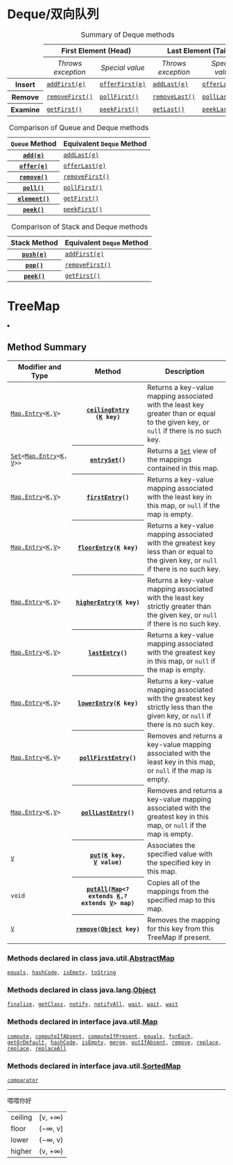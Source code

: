 # Deque/双向队列
<table class="striped">
 <caption>Summary of Deque methods</caption>
  <thead>
  <tr>
    <td rowspan="2"></td>
    <th scope="col" colspan="2"> First Element (Head)</th>
    <th scope="col" colspan="2"> Last Element (Tail)</th>
  </tr>
  <tr>
    <th scope="col" style="font-weight:normal; font-style:italic">Throws exception</th>
    <th scope="col" style="font-weight:normal; font-style:italic">Special value</th>
    <th scope="col" style="font-weight:normal; font-style:italic">Throws exception</th>
    <th scope="col" style="font-weight:normal; font-style:italic">Special value</th>
  </tr>
  </thead>
  <tbody>
  <tr>
    <th scope="row">Insert</th>
    <td><a href="https://docs.oracle.com/en/java/javase/14/docs/api/java.base/java/util/Deque.html#addFirst(E)"><code>addFirst(e)</code></a></td>
    <td><a href="https://docs.oracle.com/en/java/javase/14/docs/api/java.base/java/util/Deque.html#offerFirst(E)"><code>offerFirst(e)</code></a></td>
    <td><a href="https://docs.oracle.com/en/java/javase/14/docs/api/java.base/java/util/Deque.html#addLast(E)"><code>addLast(e)</code></a></td>
    <td><a href="https://docs.oracle.com/en/java/javase/14/docs/api/java.base/java/util/Deque.html#offerLast(E)"><code>offerLast(e)</code></a></td>
  </tr>
  <tr>
    <th scope="row">Remove</th>
    <td><a href="https://docs.oracle.com/en/java/javase/14/docs/api/java.base/java/util/Deque.html#removeFirst()"><code>removeFirst()</code></a></td>
    <td><a href="https://docs.oracle.com/en/java/javase/14/docs/api/java.base/java/util/Deque.html#pollFirst()"><code>pollFirst()</code></a></td>
    <td><a href="https://docs.oracle.com/en/java/javase/14/docs/api/java.base/java/util/Deque.html#removeLast()"><code>removeLast()</code></a></td>
    <td><a href="https://docs.oracle.com/en/java/javase/14/docs/api/java.base/java/util/Deque.html#pollLast()"><code>pollLast()</code></a></td>
  </tr>
  <tr>
    <th scope="row">Examine</th>
    <td><a href="https://docs.oracle.com/en/java/javase/14/docs/api/java.base/java/util/Deque.html#getFirst()"><code>getFirst()</code></a></td>
    <td><a href="https://docs.oracle.com/en/java/javase/14/docs/api/java.base/java/util/Deque.html#peekFirst()"><code>peekFirst()</code></a></td>
    <td><a href="https://docs.oracle.com/en/java/javase/14/docs/api/java.base/java/util/Deque.html#getLast()"><code>getLast()</code></a></td>
    <td><a href="https://docs.oracle.com/en/java/javase/14/docs/api/java.base/java/util/Deque.html#peekLast()"><code>peekLast()</code></a></td>
  </tr>
  </tbody>
 </table>


<table class="striped">
 <caption>Comparison of Queue and Deque methods</caption>
  <thead>
  <tr>
    <th scope="col"> <code>Queue</code> Method</th>
    <th scope="col"> Equivalent <code>Deque</code> Method</th>
  </tr>
  </thead>
  <tbody>
  <tr>
    <th scope="row"><a href="https://docs.oracle.com/en/java/javase/14/docs/api/java.base/java/util/Deque.html#add(E)"><code>add(e)</code></a></th>
    <td><a href="https://docs.oracle.com/en/java/javase/14/docs/api/java.base/java/util/Deque.html#addLast(E)"><code>addLast(e)</code></a></td>
  </tr>
  <tr>
    <th scope="row"><a href="https://docs.oracle.com/en/java/javase/14/docs/api/java.base/java/util/Deque.html#offer(E)"><code>offer(e)</code></a></th>
    <td><a href="https://docs.oracle.com/en/java/javase/14/docs/api/java.base/java/util/Deque.html#offerLast(E)"><code>offerLast(e)</code></a></td>
  </tr>
  <tr>
    <th scope="row"><a href="https://docs.oracle.com/en/java/javase/14/docs/api/java.base/java/util/Deque.html#remove()"><code>remove()</code></a></th>
    <td><a href="https://docs.oracle.com/en/java/javase/14/docs/api/java.base/java/util/Deque.html#removeFirst()"><code>removeFirst()</code></a></td>
  </tr>
  <tr>
    <th scope="row"><a href="https://docs.oracle.com/en/java/javase/14/docs/api/java.base/java/util/Deque.html#poll()"><code>poll()</code></a></th>
    <td><a href="https://docs.oracle.com/en/java/javase/14/docs/api/java.base/java/util/Deque.html#pollFirst()"><code>pollFirst()</code></a></td>
  </tr>
  <tr>
    <th scope="row"><a href="https://docs.oracle.com/en/java/javase/14/docs/api/java.base/java/util/Deque.html#element()"><code>element()</code></a></th>
    <td><a href="https://docs.oracle.com/en/java/javase/14/docs/api/java.base/java/util/Deque.html#getFirst()"><code>getFirst()</code></a></td>
  </tr>
  <tr>
    <th scope="row"><a href="https://docs.oracle.com/en/java/javase/14/docs/api/java.base/java/util/Deque.html#peek()"><code>peek()</code></a></th>
    <td><a href="https://docs.oracle.com/en/java/javase/14/docs/api/java.base/java/util/Deque.html#peekFirst()"><code>peekFirst()</code></a></td>
  </tr>
  </tbody>
 </table>


<table class="striped">
 <caption>Comparison of Stack and Deque methods</caption>
  <thead>
  <tr>
    <th scope="col"> Stack Method</th>
    <th scope="col"> Equivalent <code>Deque</code> Method</th>
  </tr>
  </thead>
  <tbody>
  <tr>
    <th scope="row"><a href="https://docs.oracle.com/en/java/javase/14/docs/api/java.base/java/util/Deque.html#push(E)"><code>push(e)</code></a></th>
    <td><a href="https://docs.oracle.com/en/java/javase/14/docs/api/java.base/java/util/Deque.html#addFirst(E)"><code>addFirst(e)</code></a></td>
  </tr>
  <tr>
    <th scope="row"><a href="https://docs.oracle.com/en/java/javase/14/docs/api/java.base/java/util/Deque.html#pop()"><code>pop()</code></a></th>
    <td><a href="https://docs.oracle.com/en/java/javase/14/docs/api/java.base/java/util/Deque.html#removeFirst()"><code>removeFirst()</code></a></td>
  </tr>
  <tr>
    <th scope="row"><a href="https://docs.oracle.com/en/java/javase/14/docs/api/java.base/java/util/Deque.html#peek()"><code>peek()</code></a></th>
    <td><a href="https://docs.oracle.com/en/java/javase/14/docs/api/java.base/java/util/Deque.html#getFirst()"><code>getFirst()</code></a></td>
  </tr>
  </tbody>
 </table>


# TreeMap
<li class="blockList">
<section class="methodSummary"><a id="method.summary">
<!--   -->
</a>
<h2>Method Summary</h2>
<div class="memberSummary">
<!-- <div role="tablist" aria-orientation="horizontal"><button role="tab" aria-selected="true" aria-controls="memberSummary_tabpanel" tabindex="0" onkeydown="switchTab(event)" id="t0" class="activeTableTab" onclick="show(65535)">All Methods</button><button role="tab" aria-selected="false" aria-controls="memberSummary_tabpanel" tabindex="-1" onkeydown="switchTab(event)" id="t2" class="tableTab" onclick="show(2)">Instance Methods</button><button role="tab" aria-selected="false" aria-controls="memberSummary_tabpanel" tabindex="-1" onkeydown="switchTab(event)" id="t4" class="tableTab" onclick="show(8)">Concrete Methods</button></div>
<div id="memberSummary_tabpanel" role="tabpanel"> -->
<table aria-labelledby="t0">
<thead>
<tr>
<th class="colFirst" scope="col">Modifier and Type</th>
<th class="colSecond" scope="col">Method</th>
<th class="colLast" scope="col">Description</th>
</tr>
</thead>
<tbody>
<tr class="altColor" id="i0">
<td class="colFirst"><code><a href="Map.Entry.html" title="interface in java.util">Map.Entry</a>&lt;<a href="TreeMap.html" title="type parameter in TreeMap">K</a>,​<a href="TreeMap.html" title="type parameter in TreeMap">V</a>&gt;</code></td>
<th class="colSecond" scope="row"><code><span class="memberNameLink"><a href="#ceilingEntry(K)">ceilingEntry</a></span>​(<a href="TreeMap.html" title="type parameter in TreeMap">K</a>&nbsp;key)</code></th>
<td class="colLast">
<div class="block">Returns a key-value mapping associated with the least key
 greater than or equal to the given key, or <code>null</code> if
 there is no such key.</div>
</td>
</tr>
<!-- <tr class="rowColor" id="i1">
<td class="colFirst"><code><a href="TreeMap.html" title="type parameter in TreeMap">K</a></code></td>
<th class="colSecond" scope="row"><code><span class="memberNameLink"><a href="#ceilingKey(K)">ceilingKey</a></span>​(<a href="TreeMap.html" title="type parameter in TreeMap">K</a>&nbsp;key)</code></th>
<td class="colLast">
<div class="block">Returns the least key greater than or equal to the given key,
 or <code>null</code> if there is no such key.</div>
</td>
</tr> -->
<!-- <tr class="altColor" id="i2">
<td class="colFirst"><code>void</code></td>
<th class="colSecond" scope="row"><code><span class="memberNameLink"><a href="#clear()">clear</a></span>()</code></th>
<td class="colLast">
<div class="block">Removes all of the mappings from this map.</div>
</td>
</tr> -->
<!-- <tr class="rowColor" id="i3">
<td class="colFirst"><code><a href="../lang/Object.html" title="class in java.lang">Object</a></code></td>
<th class="colSecond" scope="row"><code><span class="memberNameLink"><a href="#clone()">clone</a></span>()</code></th>
<td class="colLast">
<div class="block">Returns a shallow copy of this <code>TreeMap</code> instance.</div>
</td>
</tr> -->
<!-- <tr class="altColor" id="i4">
<td class="colFirst"><code>boolean</code></td>
<th class="colSecond" scope="row"><code><span class="memberNameLink"><a href="#containsKey(java.lang.Object)">containsKey</a></span>​(<a href="../lang/Object.html" title="class in java.lang">Object</a>&nbsp;key)</code></th>
<td class="colLast">
<div class="block">Returns <code>true</code> if this map contains a mapping for the specified
 key.</div>
</td>
</tr> -->
<!-- <tr class="rowColor" id="i5">
<td class="colFirst"><code>boolean</code></td>
<th class="colSecond" scope="row"><code><span class="memberNameLink"><a href="#containsValue(java.lang.Object)">containsValue</a></span>​(<a href="../lang/Object.html" title="class in java.lang">Object</a>&nbsp;value)</code></th>
<td class="colLast">
<div class="block">Returns <code>true</code> if this map maps one or more keys to the
 specified value.</div>
</td>
</tr> -->
<!-- <tr class="altColor" id="i6">
<td class="colFirst"><code><a href="NavigableSet.html" title="interface in java.util">NavigableSet</a>&lt;<a href="TreeMap.html" title="type parameter in TreeMap">K</a>&gt;</code></td>
<th class="colSecond" scope="row"><code><span class="memberNameLink"><a href="#descendingKeySet()">descendingKeySet</a></span>()</code></th>
<td class="colLast">
<div class="block">Returns a reverse order <a href="NavigableSet.html" title="interface in java.util"><code>NavigableSet</code></a> view of the keys contained in this map.</div>
</td>
</tr> -->
<!-- <tr class="rowColor" id="i7">
<td class="colFirst"><code><a href="NavigableMap.html" title="interface in java.util">NavigableMap</a>&lt;<a href="TreeMap.html" title="type parameter in TreeMap">K</a>,​<a href="TreeMap.html" title="type parameter in TreeMap">V</a>&gt;</code></td>
<th class="colSecond" scope="row"><code><span class="memberNameLink"><a href="#descendingMap()">descendingMap</a></span>()</code></th>
<td class="colLast">
<div class="block">Returns a reverse order view of the mappings contained in this map.</div>
</td>
</tr> -->
<tr class="altColor" id="i8">
<td class="colFirst"><code><a href="Set.html" title="interface in java.util">Set</a>&lt;<a href="Map.Entry.html" title="interface in java.util">Map.Entry</a>&lt;<a href="TreeMap.html" title="type parameter in TreeMap">K</a>,​<a href="TreeMap.html" title="type parameter in TreeMap">V</a>&gt;&gt;</code></td>
<th class="colSecond" scope="row"><code><span class="memberNameLink"><a href="#entrySet()">entrySet</a></span>()</code></th>
<td class="colLast">
<div class="block">Returns a <a href="Set.html" title="interface in java.util"><code>Set</code></a> view of the mappings contained in this map.</div>
</td>
</tr>
<tr class="rowColor" id="i9">
<td class="colFirst"><code><a href="Map.Entry.html" title="interface in java.util">Map.Entry</a>&lt;<a href="TreeMap.html" title="type parameter in TreeMap">K</a>,​<a href="TreeMap.html" title="type parameter in TreeMap">V</a>&gt;</code></td>
<th class="colSecond" scope="row"><code><span class="memberNameLink"><a href="#firstEntry()">firstEntry</a></span>()</code></th>
<td class="colLast">
<div class="block">Returns a key-value mapping associated with the least
 key in this map, or <code>null</code> if the map is empty.</div>
</td>
</tr>
<!-- <tr class="altColor" id="i10">
<td class="colFirst"><code><a href="TreeMap.html" title="type parameter in TreeMap">K</a></code></td>
<th class="colSecond" scope="row"><code><span class="memberNameLink"><a href="#firstKey()">firstKey</a></span>()</code></th>
<td class="colLast">
<div class="block">Returns the first (lowest) key currently in this map.</div>
</td>
</tr> -->
<tr class="rowColor" id="i11">
<td class="colFirst"><code><a href="Map.Entry.html" title="interface in java.util">Map.Entry</a>&lt;<a href="TreeMap.html" title="type parameter in TreeMap">K</a>,​<a href="TreeMap.html" title="type parameter in TreeMap">V</a>&gt;</code></td>
<th class="colSecond" scope="row"><code><span class="memberNameLink"><a href="#floorEntry(K)">floorEntry</a></span>​(<a href="TreeMap.html" title="type parameter in TreeMap">K</a>&nbsp;key)</code></th>
<td class="colLast">
<div class="block">Returns a key-value mapping associated with the greatest key
 less than or equal to the given key, or <code>null</code> if there
 is no such key.</div>
</td>
</tr>
<!-- <tr class="altColor" id="i12">
<td class="colFirst"><code><a href="TreeMap.html" title="type parameter in TreeMap">K</a></code></td>
<th class="colSecond" scope="row"><code><span class="memberNameLink"><a href="#floorKey(K)">floorKey</a></span>​(<a href="TreeMap.html" title="type parameter in TreeMap">K</a>&nbsp;key)</code></th>
<td class="colLast">
<div class="block">Returns the greatest key less than or equal to the given key,
 or <code>null</code> if there is no such key.</div>
</td>
</tr> -->
<!-- <tr class="rowColor" id="i13">
<td class="colFirst"><code><a href="TreeMap.html" title="type parameter in TreeMap">V</a></code></td>
<th class="colSecond" scope="row"><code><span class="memberNameLink"><a href="#get(java.lang.Object)">get</a></span>​(<a href="../lang/Object.html" title="class in java.lang">Object</a>&nbsp;key)</code></th>
<td class="colLast">
<div class="block">Returns the value to which the specified key is mapped,
 or <code>null</code> if this map contains no mapping for the key.</div>
</td>
</tr> -->
<!-- <tr class="altColor" id="i14">
<td class="colFirst"><code><a href="SortedMap.html" title="interface in java.util">SortedMap</a>&lt;<a href="TreeMap.html" title="type parameter in TreeMap">K</a>,​<a href="TreeMap.html" title="type parameter in TreeMap">V</a>&gt;</code></td>
<th class="colSecond" scope="row"><code><span class="memberNameLink"><a href="#headMap(K)">headMap</a></span>​(<a href="TreeMap.html" title="type parameter in TreeMap">K</a>&nbsp;toKey)</code></th>
<td class="colLast">
<div class="block">Returns a view of the portion of this map whose keys are
 strictly less than <code>toKey</code>.</div>
</td>
</tr> -->
<!-- <tr class="rowColor" id="i15">
<td class="colFirst"><code><a href="NavigableMap.html" title="interface in java.util">NavigableMap</a>&lt;<a href="TreeMap.html" title="type parameter in TreeMap">K</a>,​<a href="TreeMap.html" title="type parameter in TreeMap">V</a>&gt;</code></td>
<th class="colSecond" scope="row"><code><span class="memberNameLink"><a href="#headMap(K,boolean)">headMap</a></span>​(<a href="TreeMap.html" title="type parameter in TreeMap">K</a>&nbsp;toKey,
boolean&nbsp;inclusive)</code></th>
<td class="colLast">
<div class="block">Returns a view of the portion of this map whose keys are less than (or
 equal to, if <code>inclusive</code> is true) <code>toKey</code>.</div>
</td>
</tr> -->
<tr class="altColor" id="i16">
<td class="colFirst"><code><a href="Map.Entry.html" title="interface in java.util">Map.Entry</a>&lt;<a href="TreeMap.html" title="type parameter in TreeMap">K</a>,​<a href="TreeMap.html" title="type parameter in TreeMap">V</a>&gt;</code></td>
<th class="colSecond" scope="row"><code><span class="memberNameLink"><a href="#higherEntry(K)">higherEntry</a></span>​(<a href="TreeMap.html" title="type parameter in TreeMap">K</a>&nbsp;key)</code></th>
<td class="colLast">
<div class="block">Returns a key-value mapping associated with the least key
 strictly greater than the given key, or <code>null</code> if there
 is no such key.</div>
</td>
</tr>
<!-- <tr class="rowColor" id="i17">
<td class="colFirst"><code><a href="TreeMap.html" title="type parameter in TreeMap">K</a></code></td>
<th class="colSecond" scope="row"><code><span class="memberNameLink"><a href="#higherKey(K)">higherKey</a></span>​(<a href="TreeMap.html" title="type parameter in TreeMap">K</a>&nbsp;key)</code></th>
<td class="colLast">
<div class="block">Returns the least key strictly greater than the given key, or
 <code>null</code> if there is no such key.</div>
</td>
</tr> -->
<!-- <tr class="altColor" id="i18">
<td class="colFirst"><code><a href="Set.html" title="interface in java.util">Set</a>&lt;<a href="TreeMap.html" title="type parameter in TreeMap">K</a>&gt;</code></td>
<th class="colSecond" scope="row"><code><span class="memberNameLink"><a href="#keySet()">keySet</a></span>()</code></th>
<td class="colLast">
<div class="block">Returns a <a href="Set.html" title="interface in java.util"><code>Set</code></a> view of the keys contained in this map.</div>
</td>
</tr> -->
<tr class="rowColor" id="i19">
<td class="colFirst"><code><a href="Map.Entry.html" title="interface in java.util">Map.Entry</a>&lt;<a href="TreeMap.html" title="type parameter in TreeMap">K</a>,​<a href="TreeMap.html" title="type parameter in TreeMap">V</a>&gt;</code></td>
<th class="colSecond" scope="row"><code><span class="memberNameLink"><a href="#lastEntry()">lastEntry</a></span>()</code></th>
<td class="colLast">
<div class="block">Returns a key-value mapping associated with the greatest
 key in this map, or <code>null</code> if the map is empty.</div>
</td>
</tr>
<!-- <tr class="altColor" id="i20">
<td class="colFirst"><code><a href="TreeMap.html" title="type parameter in TreeMap">K</a></code></td>
<th class="colSecond" scope="row"><code><span class="memberNameLink"><a href="#lastKey()">lastKey</a></span>()</code></th>
<td class="colLast">
<div class="block">Returns the last (highest) key currently in this map.</div>
</td>
</tr> -->
<tr class="rowColor" id="i21">
<td class="colFirst"><code><a href="Map.Entry.html" title="interface in java.util">Map.Entry</a>&lt;<a href="TreeMap.html" title="type parameter in TreeMap">K</a>,​<a href="TreeMap.html" title="type parameter in TreeMap">V</a>&gt;</code></td>
<th class="colSecond" scope="row"><code><span class="memberNameLink"><a href="#lowerEntry(K)">lowerEntry</a></span>​(<a href="TreeMap.html" title="type parameter in TreeMap">K</a>&nbsp;key)</code></th>
<td class="colLast">
<div class="block">Returns a key-value mapping associated with the greatest key
 strictly less than the given key, or <code>null</code> if there is
 no such key.</div>
</td>
</tr>
<!-- <tr class="altColor" id="i22">
<td class="colFirst"><code><a href="TreeMap.html" title="type parameter in TreeMap">K</a></code></td>
<th class="colSecond" scope="row"><code><span class="memberNameLink"><a href="#lowerKey(K)">lowerKey</a></span>​(<a href="TreeMap.html" title="type parameter in TreeMap">K</a>&nbsp;key)</code></th>
<td class="colLast">
<div class="block">Returns the greatest key strictly less than the given key, or
 <code>null</code> if there is no such key.</div>
</td>
</tr> -->
<!-- <tr class="rowColor" id="i23">
<td class="colFirst"><code><a href="NavigableSet.html" title="interface in java.util">NavigableSet</a>&lt;<a href="TreeMap.html" title="type parameter in TreeMap">K</a>&gt;</code></td>
<th class="colSecond" scope="row"><code><span class="memberNameLink"><a href="#navigableKeySet()">navigableKeySet</a></span>()</code></th>
<td class="colLast">
<div class="block">Returns a <a href="NavigableSet.html" title="interface in java.util"><code>NavigableSet</code></a> view of the keys contained in this map.</div>
</td>
</tr> -->
<tr class="altColor" id="i24">
<td class="colFirst"><code><a href="Map.Entry.html" title="interface in java.util">Map.Entry</a>&lt;<a href="TreeMap.html" title="type parameter in TreeMap">K</a>,​<a href="TreeMap.html" title="type parameter in TreeMap">V</a>&gt;</code></td>
<th class="colSecond" scope="row"><code><span class="memberNameLink"><a href="#pollFirstEntry()">pollFirstEntry</a></span>()</code></th>
<td class="colLast">
<div class="block">Removes and returns a key-value mapping associated with
 the least key in this map, or <code>null</code> if the map is empty.</div>
</td>
</tr>
<tr class="rowColor" id="i25">
<td class="colFirst"><code><a href="Map.Entry.html" title="interface in java.util">Map.Entry</a>&lt;<a href="TreeMap.html" title="type parameter in TreeMap">K</a>,​<a href="TreeMap.html" title="type parameter in TreeMap">V</a>&gt;</code></td>
<th class="colSecond" scope="row"><code><span class="memberNameLink"><a href="#pollLastEntry()">pollLastEntry</a></span>()</code></th>
<td class="colLast">
<div class="block">Removes and returns a key-value mapping associated with
 the greatest key in this map, or <code>null</code> if the map is empty.</div>
</td>
</tr>
<tr class="altColor" id="i26">
<td class="colFirst"><code><a href="TreeMap.html" title="type parameter in TreeMap">V</a></code></td>
<th class="colSecond" scope="row"><code><span class="memberNameLink"><a href="#put(K,V)">put</a></span>​(<a href="TreeMap.html" title="type parameter in TreeMap">K</a>&nbsp;key,
<a href="TreeMap.html" title="type parameter in TreeMap">V</a>&nbsp;value)</code></th>
<td class="colLast">
<div class="block">Associates the specified value with the specified key in this map.</div>
</td>
</tr>
<tr class="rowColor" id="i27">
<td class="colFirst"><code>void</code></td>
<th class="colSecond" scope="row"><code><span class="memberNameLink"><a href="#putAll(java.util.Map)">putAll</a></span>​(<a href="Map.html" title="interface in java.util">Map</a>&lt;? extends <a href="TreeMap.html" title="type parameter in TreeMap">K</a>,​? extends <a href="TreeMap.html" title="type parameter in TreeMap">V</a>&gt;&nbsp;map)</code></th>
<td class="colLast">
<div class="block">Copies all of the mappings from the specified map to this map.</div>
</td>
</tr>
<tr class="altColor" id="i28">
<td class="colFirst"><code><a href="TreeMap.html" title="type parameter in TreeMap">V</a></code></td>
<th class="colSecond" scope="row"><code><span class="memberNameLink"><a href="#remove(java.lang.Object)">remove</a></span>​(<a href="../lang/Object.html" title="class in java.lang">Object</a>&nbsp;key)</code></th>
<td class="colLast">
<div class="block">Removes the mapping for this key from this TreeMap if present.</div>
</td>
</tr>
<!-- <tr class="rowColor" id="i29">
<td class="colFirst"><code>int</code></td>
<th class="colSecond" scope="row"><code><span class="memberNameLink"><a href="#size()">size</a></span>()</code></th>
<td class="colLast">
<div class="block">Returns the number of key-value mappings in this map.</div>
</td>
</tr> -->
<!-- <tr class="altColor" id="i30">
<td class="colFirst"><code><a href="NavigableMap.html" title="interface in java.util">NavigableMap</a>&lt;<a href="TreeMap.html" title="type parameter in TreeMap">K</a>,​<a href="TreeMap.html" title="type parameter in TreeMap">V</a>&gt;</code></td>
<th class="colSecond" scope="row"><code><span class="memberNameLink"><a href="#subMap(K,boolean,K,boolean)">subMap</a></span>​(<a href="TreeMap.html" title="type parameter in TreeMap">K</a>&nbsp;fromKey,
boolean&nbsp;fromInclusive,
<a href="TreeMap.html" title="type parameter in TreeMap">K</a>&nbsp;toKey,
boolean&nbsp;toInclusive)</code></th>
<td class="colLast">
<div class="block">Returns a view of the portion of this map whose keys range from
 <code>fromKey</code> to <code>toKey</code>.</div>
</td>
</tr> -->
<!-- <tr class="rowColor" id="i31">
<td class="colFirst"><code><a href="SortedMap.html" title="interface in java.util">SortedMap</a>&lt;<a href="TreeMap.html" title="type parameter in TreeMap">K</a>,​<a href="TreeMap.html" title="type parameter in TreeMap">V</a>&gt;</code></td>
<th class="colSecond" scope="row"><code><span class="memberNameLink"><a href="#subMap(K,K)">subMap</a></span>​(<a href="TreeMap.html" title="type parameter in TreeMap">K</a>&nbsp;fromKey,
<a href="TreeMap.html" title="type parameter in TreeMap">K</a>&nbsp;toKey)</code></th>
<td class="colLast">
<div class="block">Returns a view of the portion of this map whose keys range from
 <code>fromKey</code>, inclusive, to <code>toKey</code>, exclusive.</div>
</td>
</tr> -->
<!-- <tr class="altColor" id="i32">
<td class="colFirst"><code><a href="SortedMap.html" title="interface in java.util">SortedMap</a>&lt;<a href="TreeMap.html" title="type parameter in TreeMap">K</a>,​<a href="TreeMap.html" title="type parameter in TreeMap">V</a>&gt;</code></td>
<th class="colSecond" scope="row"><code><span class="memberNameLink"><a href="#tailMap(K)">tailMap</a></span>​(<a href="TreeMap.html" title="type parameter in TreeMap">K</a>&nbsp;fromKey)</code></th>
<td class="colLast">
<div class="block">Returns a view of the portion of this map whose keys are
 greater than or equal to <code>fromKey</code>.</div>
</td>
</tr> -->
<!-- <tr class="rowColor" id="i33">
<td class="colFirst"><code><a href="NavigableMap.html" title="interface in java.util">NavigableMap</a>&lt;<a href="TreeMap.html" title="type parameter in TreeMap">K</a>,​<a href="TreeMap.html" title="type parameter in TreeMap">V</a>&gt;</code></td>
<th class="colSecond" scope="row"><code><span class="memberNameLink"><a href="#tailMap(K,boolean)">tailMap</a></span>​(<a href="TreeMap.html" title="type parameter in TreeMap">K</a>&nbsp;fromKey,
boolean&nbsp;inclusive)</code></th>
<td class="colLast">
<div class="block">Returns a view of the portion of this map whose keys are greater than (or
 equal to, if <code>inclusive</code> is true) <code>fromKey</code>.</div>
</td>
</tr> -->
<!-- <tr class="altColor" id="i34">
<td class="colFirst"><code><a href="Collection.html" title="interface in java.util">Collection</a>&lt;<a href="TreeMap.html" title="type parameter in TreeMap">V</a>&gt;</code></td>
<th class="colSecond" scope="row"><code><span class="memberNameLink"><a href="#values()">values</a></span>()</code></th>
<td class="colLast">
<div class="block">Returns a <a href="Collection.html" title="interface in java.util"><code>Collection</code></a> view of the values contained in this map.</div>
</td>
</tr> -->
</tbody>
</table>
</div>
</div>
<div class="inheritedList">
<h3>Methods declared in class&nbsp;java.util.<a href="AbstractMap.html" title="class in java.util">AbstractMap</a></h3>
<a id="methods.inherited.from.class.java.util.AbstractMap">
<!--   -->
</a><code><a href="AbstractMap.html#equals(java.lang.Object)">equals</a>, <a href="AbstractMap.html#hashCode()">hashCode</a>, <a href="AbstractMap.html#isEmpty()">isEmpty</a>, <a href="AbstractMap.html#toString()">toString</a></code></div>
<div class="inheritedList">
<h3>Methods declared in class&nbsp;java.lang.<a href="../lang/Object.html" title="class in java.lang">Object</a></h3>
<a id="methods.inherited.from.class.java.lang.Object">
<!--   -->
</a><code><a href="../lang/Object.html#finalize()">finalize</a>, <a href="../lang/Object.html#getClass()">getClass</a>, <a href="../lang/Object.html#notify()">notify</a>, <a href="../lang/Object.html#notifyAll()">notifyAll</a>, <a href="../lang/Object.html#wait()">wait</a>, <a href="../lang/Object.html#wait(long)">wait</a>, <a href="../lang/Object.html#wait(long,int)">wait</a></code></div>
<div class="inheritedList">
<h3>Methods declared in interface&nbsp;java.util.<a href="Map.html" title="interface in java.util">Map</a></h3>
<a id="methods.inherited.from.class.java.util.Map">
<!--   -->
</a><code><a href="Map.html#compute(K,java.util.function.BiFunction)">compute</a>, <a href="Map.html#computeIfAbsent(K,java.util.function.Function)">computeIfAbsent</a>, <a href="Map.html#computeIfPresent(K,java.util.function.BiFunction)">computeIfPresent</a>, <a href="Map.html#equals(java.lang.Object)">equals</a>, <a href="Map.html#forEach(java.util.function.BiConsumer)">forEach</a>, <a href="Map.html#getOrDefault(java.lang.Object,V)">getOrDefault</a>, <a href="Map.html#hashCode()">hashCode</a>, <a href="Map.html#isEmpty()">isEmpty</a>, <a href="Map.html#merge(K,V,java.util.function.BiFunction)">merge</a>, <a href="Map.html#putIfAbsent(K,V)">putIfAbsent</a>, <a href="Map.html#remove(java.lang.Object,java.lang.Object)">remove</a>, <a href="Map.html#replace(K,V)">replace</a>, <a href="Map.html#replace(K,V,V)">replace</a>, <a href="Map.html#replaceAll(java.util.function.BiFunction)">replaceAll</a></code></div>
<div class="inheritedList">
<h3>Methods declared in interface&nbsp;java.util.<a href="SortedMap.html" title="interface in java.util">SortedMap</a></h3>
<a id="methods.inherited.from.class.java.util.SortedMap">
<!--   -->
</a><code><a href="SortedMap.html#comparator()">comparator</a></code></div>
</section>
</li>


----
喂喂你好

|||
|---|---|
|ceiling | [v, $+\infty$)|
|floor | ($-\infty$, v]|
|lower | ($-\infty$, v)|
|higher | (v, $+\infty$)|